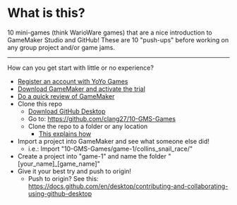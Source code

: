 # What is this?

10 mini-games (think WarioWare games) that are a nice introduction to GameMaker Studio and GitHub! These are 10 "push-ups" before working on any group project and/or game jams.

***

How can you get start with little or no experience?

- [Register an account with YoYo Games](https://accounts.yoyogames.com/register)
- [Download GameMaker and activate the trial](https://accounts.yoyogames.com/downloads)
- [Do a quick review of GameMaker](https://www.youtube.com/watch?v=raGK_j1NVdE)
- Clone this repo
  - [Download GitHub Desktop](https://desktop.github.com/)
  - Go to: https://github.com/clang27/10-GMS-Games
  - Clone the repo to a folder or any location
    - [This explains how](https://docs.github.com/en/desktop/contributing-and-collaborating-using-github-desktop/cloning-a-repository-from-github-to-github-desktop)
- Import a project into GameMaker and see what someone else did!
  - i.e.: Import "10-GMS-Games/game-1/collins_snail_race/"
- Create a project into "game-1" and name the folder "[your_name]_[game_name]"
- Give it your best try and push to origin!
  - Push to origin? See this: https://docs.github.com/en/desktop/contributing-and-collaborating-using-github-desktop
